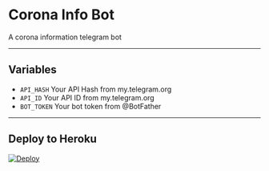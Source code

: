 # Corona Info Bot
A corona information telegram bot

---

## Variables

- `API_HASH` Your API Hash from my.telegram.org
- `API_ID` Your API ID from my.telegram.org
- `BOT_TOKEN` Your bot token from @BotFather

---

## Deploy to Heroku
[![Deploy](https://www.herokucdn.com/deploy/button.svg)](https://heroku.com/deploy?template=https://github.com/Santhoshpodilibot/CoronaBot.git)

